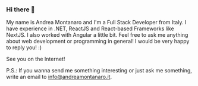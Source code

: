 ### Hi there 👋
My name is Andrea Montanaro and I'm a Full Stack Developer from Italy.
I have experience in .NET, ReactJS and React-based Frameworks like NextJS.
I also worked with Angular a little bit.
Feel free to ask me anything about web development or programming in general! I would be very happy to reply you! :)

See you on the Internet!

P.S.: If you wanna send me something interesting or just ask me something, write an email to info@andreamontanaro.it.
